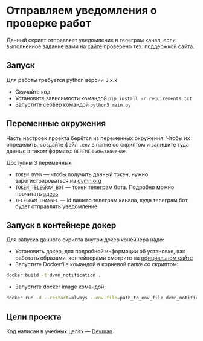 # Отправляем уведомления о проверке работ

Данный скрипт отправляет уведомление в телеграм канал, если выполненное задание вами на [сайте](https://dvmn.org) проверено тех. поддержкой сайта.

## Запуск
Для работы требуется python версии 3.х.х
- Скачайте код
- Установите зависимости командой `pip install -r requirements.txt`
- Запустите сервер командой `python3 main.py`


## Переменные окружения

Часть настроек проекта берётся из переменных окружения. Чтобы их определить, создайте файл `.env` в папке со скриптом и запишите туда данные в таком формате: `ПЕРЕМЕННАЯ=значение`.

Доступны 3 переменных:
- `TOKEN_DVMN` — чтобы получить данный токен, нужно зарегистрироваться на [dvmn.org](https://dvmn.org)
- `TOKEN_TELEGRAM_BOT` — токен телеграм бота. Подробно можно прочитать [здесь](https://sendpulse.com/ru/knowledge-base/chatbot/telegram/create-telegram-chatbot#:~:text=%D0%9F%D0%B5%D1%80%D0%B5%D0%B9%D0%B4%D0%B8%D1%82%D0%B5%20%D0%BA%20%D0%B1%D0%BE%D1%82%D1%83%20%40BotFather%20%D0%B8,%D0%92%D1%8B%D0%B1%D0%B5%D1%80%D0%B8%D1%82%D0%B5%20%D0%B1%D0%BE%D1%82%D0%B0%2C%20%D0%BA%D0%BE%D1%82%D0%BE%D1%80%D0%BE%D0%B3%D0%BE%20%D0%BD%D1%83%D0%B6%D0%BD%D0%BE%20%D0%BF%D0%BE%D0%B4%D0%BA%D0%BB%D1%8E%D1%87%D0%B8%D1%82%D1%8C.)
- `TELEGRAM_CHANNEL` — id вашего телеграм канала, куда телеграм бот будет отправлять уведомление.

## Запуск в контейнере докер
Для запуска данного скрипта внутри докер конейнера надо:
- Установить докер, для подробной информации об установке, как работать образами, контейнерами смотрите на [официальном сайте](https://docs.docker.com)
- Запустите Dockerfile командой в корневой папке со скриптом:
```bash
docker build -t dvmn_notification .

```

- Запустите docker image командой:
```bash
docker run -d --restart=always --env-file=path_to_env_file dvmn_notification
```

## Цели проекта

Код написан в учебных целях — [Devman](https://dvmn.org).